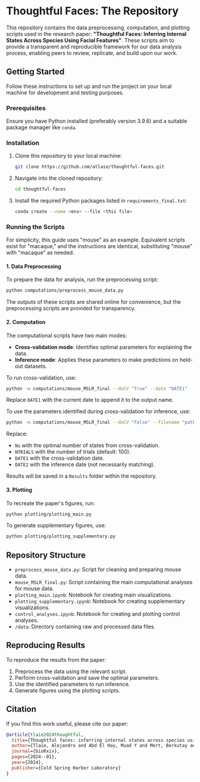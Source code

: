 # Thoughtful Faces: The Repository

This repository contains the data preprocessing, computation, and plotting scripts used in the research paper: **"Thoughtful Faces: Inferring Internal States Across Species Using Facial Features"**. These scripts aim to provide a transparent and reproducible framework for our data analysis process, enabling peers to review, replicate, and build upon our work.

## Getting Started

Follow these instructions to set up and run the project on your local machine for development and testing purposes.

### Prerequisites

Ensure you have Python installed (preferably version 3.9.6) and a suitable package manager like `conda`.

### Installation

1. Clone this repository to your local machine:

   ```bash
   git clone https://github.com/atlaie/thoughtful-faces.git
   ```

2. Navigate into the cloned repository:

   ```bash
   cd thoughtful-faces
   ```

3. Install the required Python packages listed in `requirements_final.txt`:

   ```bash
   conda create --name <env> --file <this file>
   ```

### Running the Scripts

For simplicity, this guide uses "mouse" as an example. Equivalent scripts exist for "macaque," and the instructions are identical, substituting "mouse" with "macaque" as needed.

#### 1. **Data Preprocessing**

To prepare the data for analysis, run the preprocessing script:

```bash
python computations/preprocess_mouse_data.py
```

The outputs of these scripts are shared online for convenience, but the preprocessing scripts are provided for transparency.

#### 2. **Computation**

The computational scripts have two main modes:

- **Cross-validation mode**: Identifies optimal parameters for explaining the data.
- **Inference mode**: Applies these parameters to make predictions on held-out datasets.

To run cross-validation, use:

```bash
python -m computations/mouse_MSLR_final --doCV "True" --date "DATE1"
```

Replace `DATE1` with the current date to append it to the output name.

To use the parameters identified during cross-validation for inference, use:

```bash
python -m computations/mouse_MSLR_final --doCV "False" --filename "path/to/file/Mouse/Results_CV_MSLR_Optuna_mouse_NTRIALStrials_Ns_states_DATE1_RT_AllSubjects_R2score_CVOnly.npz" --date "DATE2"
```

Replace:
- `Ns` with the optimal number of states from cross-validation.
- `NTRIALS` with the number of trials (default: 100).
- `DATE1` with the cross-validation date.
- `DATE2` with the inference date (not necessarily matching).

Results will be saved in a `Results` folder within the repository.

#### 3. **Plotting**

To recreate the paper's figures, run:

```bash
python plotting/plotting_main.py
```

To generate supplementary figures, use:

```bash
python plotting/plotting_supplementary.py
```

## Repository Structure

- `preprocess_mouse_data.py`: Script for cleaning and preparing mouse data.
- `mouse_MSLR_final.py`: Script containing the main computational analyses for mouse data.
- `plotting_main.ipynb`: Notebook for creating main visualizations.
- `plotting_supplementary.ipynb`: Notebook for creating supplementary visualizations.
- `control_analyses.ipynb`: Notebook for creating and plotting control analyses.
- `/data`: Directory containing raw and processed data files.

## Reproducing Results

To reproduce the results from the paper:
1. Preprocess the data using the relevant script.
2. Perform cross-validation and save the optimal parameters.
3. Use the identified parameters to run inference.
4. Generate figures using the plotting scripts.

## Citation

If you find this work useful, please cite our paper:

```bibtex
@article{tlaie2024thoughtful,
  title={Thoughtful faces: inferring internal states across species using facial features},
  author={Tlaie, Alejandro and Abd El Hay, Muad Y and Mert, Berkutay and Taylor, Robert and Ferracci, Pierre-Antoine and Shapcott, Katharine and Glukhova, Mina and Pillow, Jonathan W and Havenith, Martha N and Sch{\"o}lvinck, Marieke},
  journal={bioRxiv},
  pages={2024--01},
  year={2024},
  publisher={Cold Spring Harbor Laboratory}
}
```
